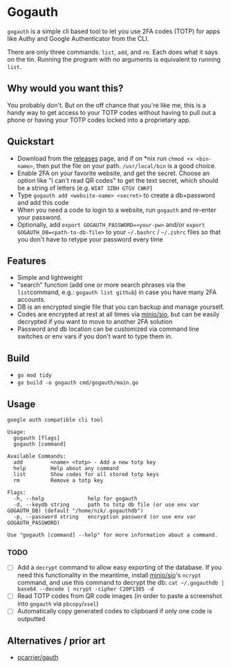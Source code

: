 # Gogauth

`gogauth` is a simple cli based tool to let you use 2FA codes (TOTP) for apps like Authy and Google Authenticator from the CLI.

There are only three commands: `list`, `add`, and `rm`. Each does what it says on the tin. Running the program with no arguments is equivalent to running `list`.

## Why would you want this?

You probably don't. But on the off chance that you're like me, this is a handy way to get access to your TOTP codes without having to pull out a phone or having your TOTP codes locked into a proprietary app.

## Quickstart

- Download from the [releases](https://github.com/nikvdp/gogauth/releases) page, and if on *nix run `chmod +x <bin-name>`, then put the file on your path. `/usr/local/bin` is a good choice.
- Enable 2FA on your favorite website, and get the secret. Choose an option like "I can't read QR codes" to get the text secret, which should be a string of letters (e.g. `WIAT 3ZBH GTGV CWKF`)
- Type `gogauth add <website-name> <secret>` to create a db+password and add this code
- When you need a code to login to a website, run `gogauth` and re-enter your password.
- Optionally, add `export GOGAUTH_PASSWORD=<your-pw>` and/or `export GOGAUTH_DB=<path-to-db-file>` to your `~/.bashrc` / `~/.zshrc` files so that you don't have to retype your password every time

## Features

- Simple and lightweight
- "search" function (add one or more search phrases via the `list`command, e.g.:  `gogauth list github`) in case you have many 2FA accounts.
- DB is an encrypted single file that you can backup and manage yourself.
- Codes are encrypted at rest at all times via [minio/sio](https://github.com/minio/sio), but can be easily decrypted if you want to move to another 2FA solution
- Password and db location can be customized via command line switches or env vars if you don't want to type them in.

## Build 
- `go mod tidy`
- `go build -o gogauth cmd/gogauth/main.go`

## Usage

```
google auth compatible cli tool

Usage:
  gogauth [flags]
  gogauth [command]

Available Commands:
  add         <name> <totp> - Add a new totp key
  help        Help about any command
  list        Show codes for all stored totp keys
  rm          Remove a totp key

Flags:
  -h, --help              help for gogauth
  -d, --keydb string      path to totp db file (or use env var GOGAUTH_DB) (default "/home/nik/.gogauthdb")
  -p, --password string   encryption password (or use env var GOGAUTH_PASSWORD)

Use "gogauth [command] --help" for more information about a command.
```

### TODO

- [ ] Add a `decrypt` command to allow easy exporting of the database. If you need this functionality in the meantime, install [minio/sio](https://github.com/minio/sio)'s `ncrypt` command, and use this command to decrypt the db: `cat ~/.gogauthdb | base64 --decode | ncrypt -cipher C20P1305 -d`
- [ ] Read TOTP codes from QR code images (in order to paste a screenshot into `gogauth` via `pbcopy`/`xsel`)
- [ ] Automatically copy generated codes to clipboard if only one code is outputted

## Alternatives / prior art

- [pcarrier/gauth](https://github.com/pcarrier/gauth)
